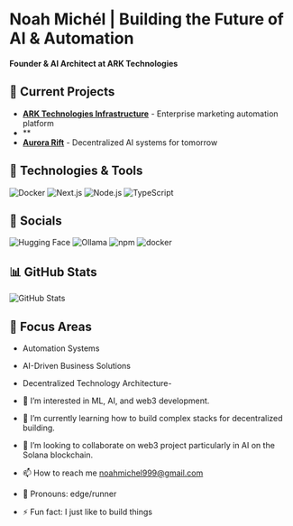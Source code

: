 # Noah Michél | Building the Future of AI & Automation

**Founder & AI Architect at ARK Technologies**

## 🚢 Current Projects

- **[ARK Technologies Infrastructure](https://github.com/piccassol/arktechnologies-infra)** - Enterprise marketing automation platform
- **
- **[Aurora Rift](https://github.com/piccassol/aurora.rift)** - Decentralized AI systems for tomorrow

## 🔧 Technologies & Tools

![Docker](https://img.shields.io/badge/-Docker-2496ED?style=flat&logo=docker&logoColor=white)
![Next.js](https://img.shields.io/badge/-Next.js-000000?style=flat&logo=next.js&logoColor=white)
![Node.js](https://img.shields.io/badge/-Node.js-339933?style=flat&logo=node.js&logoColor=white)
![TypeScript](https://img.shields.io/badge/-TypeScript-3178C6?style=flat&logo=typescript&logoColor=white)

## 📴 Socials 
![Hugging Face](https://huggingface.co/piccassol)
![Ollama](https://ollama.com/piccassol)
![npm](https://www.npmjs.com/~piccassol)
![docker](https://hub.docker.com/u/piccassol)

## 📊 GitHub Stats

![GitHub Stats](https://github-readme-stats.vercel.app/api?username=piccassol&show_icons=true&theme=dark)

## 🎯 Focus Areas

- Automation Systems
- AI-Driven Business Solutions  
- Decentralized Technology Architecture-
  
- 👀 I’m interested in ML, AI, and web3 development. 
- 🌱 I’m currently learning how to build complex stacks for decentralized building. 
- 🚄 I’m looking to collaborate on web3 project particularly in AI on the Solana blockchain. 
- 📫 How to reach me noahmichel999@gmail.com
- 🚈 Pronouns: edge/runner
- ⚡ Fun fact: I just like to build things

<!---
piccassol/piccassol is a ✨ special ✨ repository because its `README.md` (this file) appears on your GitHub profile.
You can click the Preview link to take a look at your changes.
--->
